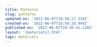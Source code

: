 ```yaml
---
title: Patterns
slug: patterns
updated-on: '2022-06-07T18:58:27.324Z'
created-on: '2022-06-07T18:58:20.949Z'
published-on: '2022-06-07T19:36:41.120Z'
layout: '[materials].html'
tags: materials
---
```



